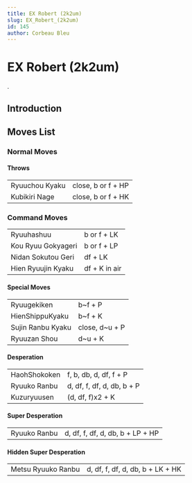 ```yaml
---
title: EX Robert (2k2um)
slug: EX_Robert_(2k2um)
id: 145
author: Corbeau Bleu
---
```


# EX Robert (2k2um)

.

## Introduction

## Moves List

### Normal Moves

#### Throws

|                |                    |
|----------------|--------------------|
| Ryuuchou Kyaku | close, b or f + HP |
| Kubikiri Nage  | close, b or f + HK |

### Command Moves

|                    |               |
|--------------------|---------------|
| Ryuuhashuu         | b or f + LK   |
| Kou Ryuu Gokyageri | b or f + LP   |
| Nidan Sokutou Geri | df + LK       |
| Hien Ryuujin Kyaku | df + K in air |

#### Special Moves

|                   |                 |
|-------------------|-----------------|
| Ryuugekiken       | b\~f + P        |
| HienShippuKyaku   | b\~f + K        |
| Sujin Ranbu Kyaku | close, d\~u + P |
| Ryuuzan Shou      | d\~u + K        |

#### Desperation

|              |                            |
|--------------|----------------------------|
| HaohShokoken | f, b, db, d, df, f + P     |
| Ryuuko Ranbu | d, df, f, df, d, db, b + P |
| Kuzuryuusen  | (d, df, f)x2 + K           |

#### Super Desperation

|              |                                  |
|--------------|----------------------------------|
| Ryuuko Ranbu | d, df, f, df, d, db, b + LP + HP |

#### Hidden Super Desperation

|                    |                                  |
|--------------------|----------------------------------|
| Metsu Ryuuko Ranbu | d, df, f, df, d, db, b + LK + HK |
